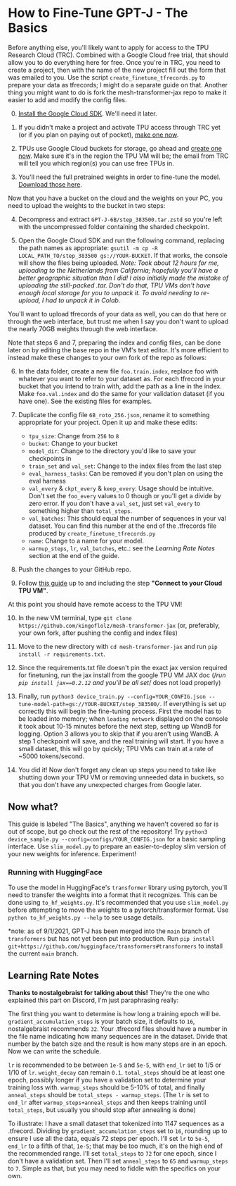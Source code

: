 # How to Fine-Tune GPT-J - The Basics

Before anything else, you'll likely want to apply for access to the TPU Research Cloud (TRC). Combined with a Google Cloud free trial, that should allow you to do everything here for free. Once you're in TRC, you need to create a project, then with the name of the new project fill out the form that was emailed to you. Use the script `create_finetune_tfrecords.py` to prepare your data as tfrecords; I might do a separate guide on that. Another thing you might want to do is fork the mesh-transformer-jax repo to make it easier to add and modify the config files.

0. [Install the Google Cloud SDK](https://cloud.google.com/sdk/docs/install). We'll need it later.

1. If you didn't make a project and activate TPU access through TRC yet (or if you plan on paying out of pocket), [make one now](https://console.cloud.google.com/projectcreate).

2. TPUs use Google Cloud buckets for storage, go ahead and [create one now](https://console.cloud.google.com/storage/create-bucket). Make sure it's in the region the TPU VM will be; the email from TRC will tell you which region(s) you can use free TPUs in.

3. You'll need the full pretrained weights in order to fine-tune the model. [Download those here](https://the-eye.eu/public/AI/GPT-J-6B/step_383500.tar.zstd).

Now that you have a bucket on the cloud and the weights on your PC, you need to upload the weights to the bucket in two steps:

4. Decompress and extract `GPT-J-6B/step_383500.tar.zstd` so you're left with the uncompressed folder containing the sharded checkpoint.

5. Open the Google Cloud SDK and run the following command, replacing the path names as appropriate: `gsutil -m cp -R LOCAL_PATH_TO/step_383500 gs://YOUR-BUCKET`. If that works, the console will show the files being uploaded. *Note: Took about 12 hours for me, uploading to the Netherlands from California; hopefully you'll have a better geographic situation than I did! I also initially made the mistake of uploading the still-packed .tar. Don't do that, TPU VMs don't have enough local storage for you to unpack it. To avoid needing to re-upload, I had to unpack it in Colab.*

You'll want to upload tfrecords of your data as well, you can do that here or through the web interface, but trust me when I say you don't want to upload the nearly 70GB weights through the web interface.

Note that steps 6 and 7, preparing the index and config files, can be done later on by editing the base repo in the VM's text editor. It's more efficient to instead make these changes to your own fork of the repo as follows:

6. In the data folder, create a new file `foo.train.index`, replace foo with whatever you want to refer to your dataset as. For each tfrecord in your bucket that you intend to train with, add the path as a line in the index. Make `foo.val.index` and do the same for your validation dataset (if you have one). See the existing files for examples.

7. Duplicate the config file `6B_roto_256.json`, rename it to something appropriate for your project. Open it up and make these edits:
   - `tpu_size`: Change from `256` to `8`
   - `bucket`: Change to your bucket
   - `model_dir`: Change to the directory you'd like to save your checkpoints in
   - `train_set` and `val_set`: Change to the index files from the last step
   - `eval_harness_tasks`: Can be removed if you don't plan on using the eval harness
   -  `val_every` & `ckpt_every` & `keep_every`: Usage should be intuitive. Don't set the `foo_every` values to 0 though or you'll get a divide by zero error. If you don't have a `val_set`, just set `val_every` to something higher than `total_steps`.
   - `val_batches`: This should equal the number of sequences in your val dataset. You can find this number at the end of the .tfrecords file produced by `create_finetune_tfrecords.py`
   - `name`: Change to a name for your model.
   - `warmup_steps`, `lr`, `val_batches`, etc.: see the *Learning Rate Notes* section at the end of the guide.


8. Push the changes to your GitHub repo.

9. Follow [this guide](https://cloud.google.com/tpu/docs/jax-quickstart-tpu-vm) up to and including the step **"Connect to your Cloud TPU VM"**.

At this point you should have remote access to the TPU VM!

10. In the new VM terminal, type `git clone https://github.com/kingoflolz/mesh-transformer-jax` (or, preferably, your own fork, after pushing the config and index files)

11. Move to the new directory with `cd mesh-transformer-jax` and run `pip install -r requirements.txt`.
12. Since the requirements.txt file doesn't pin the exact jax version required for finetuning, run the jax install from the google TPU VM JAX doc (/*run `pip install jax==0.2.12` and you'll be all set*/ does not load properly)

12. Finally, run `python3 device_train.py --config=YOUR_CONFIG.json --tune-model-path=gs://YOUR-BUCKET/step_383500/`. If everything is set up correctly this will begin the fine-tuning process. First the model has to be loaded into memory; when `loading network` displayed on the console it took about 10-15 minutes before the next step, setting up WandB for logging. Option 3 allows you to skip that if you aren't using WandB. A step 1 checkpoint will save, and the real training will start. If you have a small dataset, this will go by quickly; TPU VMs can train at a rate of ~5000 tokens/second.

13. You did it! Now don't forget any clean up steps you need to take like shutting down your TPU VM or removing unneeded data in buckets, so that you don't have any unexpected charges from Google later.

## Now what?

This guide is labeled "The Basics", anything we haven't covered so far is out of scope, but go check out the rest of the repository! Try `python3 device_sample.py --config=configs/YOUR_CONFIG.json` for a basic sampling interface. Use `slim_model.py` to prepare an easier-to-deploy slim version of your new weights for inference. Experiment!

### Running with HuggingFace
To use the model in HuggingFace's `transformer` library using pytorch, you'll need to transfer the weights
into a format that it recognizes. This can be done using `to_hf_weights.py`. It's recommended that you use `slim_model.py` before attempting to move the weights to a pytorch/transformer format. Use `python to_hf_weights.py --help` to see usage details.

*note: as of 9/1/2021, GPT-J has been merged into the `main` branch of `transformers` but has not yet been put into production. Run `pip install git+https://github.com/huggingface/transformers#transformers` to install the current `main` branch.

## Learning Rate Notes

**Thanks to nostalgebraist for talking about this!** They're the one who explained this part on Discord, I'm just paraphrasing really:

The first thing you want to determine is how long a training epoch will be. `gradient_accumulation_steps` is your batch size, it defaults to `16`, nostalgebraist recommends `32`. Your .tfrecord files should have a number in the file name indicating how many sequences are in the dataset. Divide that number by the batch size and the result is how many steps are in an epoch. Now we can write the schedule.

`lr` is recommended to be between `1e-5` and `5e-5`, with `end_lr` set to 1/5 or 1/10 of `lr`.
`weight_decay` can remain `0.1`. `total_steps` should be at least one epoch, possibly longer if you have a validation
set to determine your training loss with.
`warmup_steps` should be 5-10% of total, and finally `anneal_steps` should be `total_steps - warmup_steps`.
(The `lr` is set to `end_lr` after `warmup_steps+anneal_steps` and then keeps training until `total_steps`,
but usually you should stop after annealing is done)

To illustrate: I have a small dataset that tokenized into 1147 sequences as a .tfrecord. Dividing by `gradient_accumulation_steps` set to `16`, rounding up to ensure I use all the data, equals 72 steps per epoch. I'll set `lr` to `5e-5`, `end_lr` to a fifth of that, `1e-5`; that may be too much, it's on the high end of the recommended range. I'll set `total_steps` to `72` for one epoch, since I don't have a validation set. Then I'll set `anneal_steps` to `65` and `warmup_steps` to `7`. Simple as that, but you may need to fiddle with the specifics on your own.
